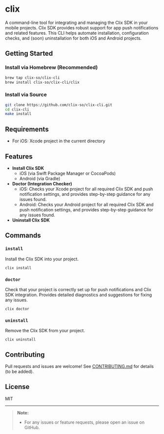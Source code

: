 # clix

A command-line tool for integrating and managing the Clix SDK in your mobile projects. Clix SDK provides robust support for app push notifications and related features. This CLI helps automate installation, configuration checks, and (soon) uninstallation for both iOS and Android projects.

## Getting Started

### Install via Homebrew (Recommended)
```sh
brew tap clix-so/clix-cli
brew install clix-so/clix-cli/clix
```

### Install via Source
```sh
git clone https://github.com/clix-so/clix-cli.git
cd clix-cli
make install
```

## Requirements
- For iOS: Xcode project in the current directory


## Features

- **Install Clix SDK**
    - iOS (via Swift Package Manager or CocoaPods)
    - Android (via Gradle)
- **Doctor (Integration Checker)**
    - iOS: Checks your Xcode project for all required Clix SDK and push notification settings, and provides step-by-step guidance for any issues found.
    - Android: Checks your Android project for all required Clix SDK and push notification settings, and provides step-by-step guidance for any issues found.
- **Uninstall Clix SDK**

## Commands

### `install`
Install the Clix SDK into your project.

```
clix install
```

### `doctor`
Check that your project is correctly set up for push notifications and Clix SDK integration. Provides detailed diagnostics and suggestions for fixing any issues.

```
clix doctor
```

### `uninstall`
Remove the Clix SDK from your project.

```
clix uninstall
```

## Contributing
Pull requests and issues are welcome! See [CONTRIBUTING.md](CONTRIBUTING.md) for details (to be added).

## License
MIT

---

> **Note:**
> - For any issues or feature requests, please open an issue on GitHub.
